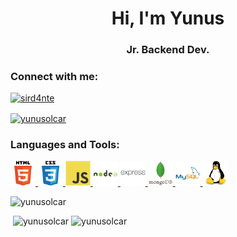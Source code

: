 <h1 align="center">Hi, I'm Yunus</h1>
<h3 align="center">Jr. Backend Dev.</h3>

<h3 align="left">Connect with me:</h3>

<p>
  <p align="left"> <a href="https://twitter.com/sird4nte" target="blank"><img src="https://img.shields.io/twitter/follow/sird4nte?logo=twitter&style=for-the-badge" alt="sird4nte" /></a> </p>
<a href="https://linkedin.com/in/yunusolcar" target="blank"><img align="center" src="https://raw.githubusercontent.com/rahuldkjain/github-profile-readme-generator/master/src/images/icons/Social/linked-in-alt.svg" alt="yunusolcar" height="30" width="40"/></a>
</p>

<h3 align="left">Languages and Tools:</h3>

<p align="left">
  <a href="https://www.w3.org/html/" target="_blank" rel="noreferrer"> <img src="https://raw.githubusercontent.com/devicons/devicon/master/icons/html5/html5-original-wordmark.svg" alt="html5" width="40" height="40"/> </a>
  <a href="https://www.w3schools.com/css/" target="_blank" rel="noreferrer"> <img src="https://raw.githubusercontent.com/devicons/devicon/master/icons/css3/css3-original-wordmark.svg" alt="css3" width="40" height="40"/> </a>
  <a href="https://developer.mozilla.org/en-US/docs/Web/JavaScript" target="_blank" rel="noreferrer"> <img src="https://raw.githubusercontent.com/devicons/devicon/master/icons/javascript/javascript-original.svg" alt="javascript" width="40" height="40"/> </a>
  <a href="https://nodejs.org" target="_blank" rel="noreferrer"> <img src="https://raw.githubusercontent.com/devicons/devicon/master/icons/nodejs/nodejs-original-wordmark.svg" alt="nodejs" width="40" height="40"/> </a>
  <a href="https://expressjs.com" target="_blank" rel="noreferrer"> <img src="https://raw.githubusercontent.com/devicons/devicon/master/icons/express/express-original-wordmark.svg" alt="express" width="40" height="40"/> </a>
  <a href="https://www.mongodb.com/" target="_blank" rel="noreferrer"> <img src="https://raw.githubusercontent.com/devicons/devicon/master/icons/mongodb/mongodb-original-wordmark.svg" alt="mongodb" width="40" height="40"/>    </a>
  <a href="https://www.mysql.com/" target="_blank" rel="noreferrer"> <img src="https://raw.githubusercontent.com/devicons/devicon/master/icons/mysql/mysql-original-wordmark.svg" alt="mysql" width="40" height="40"/> </a>
  <a href="https://www.linux.org/" target="_blank" rel="noreferrer"> <img src="https://raw.githubusercontent.com/devicons/devicon/master/icons/linux/linux-original.svg" alt="linux" width="40" height="40"/> </a>
</p>
<p align="left"> <img src="https://komarev.com/ghpvc/?username=yunusolcar&label=Profile%20views&color=0e75b6&style=flat" alt="yunusolcar" />
</p>
<p>
  &nbsp;<img src="https://github-readme-stats.vercel.app/api?username=yunusolcar&show_icons=true&locale=en" alt="yunusolcar" />
<img src="https://github-readme-stats.vercel.app/api/top-langs?username=yunusolcar&show_icons=true&locale=en&layout=compact" width=355px; alt="yunusolcar" />

